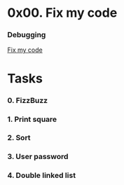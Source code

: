 # 0x00. Fix my code
### Debugging

[Fix my code](https://intranet.alxswe.com/projects/372)

# Tasks
### 0. FizzBuzz
### 1. Print square
### 2. Sort
### 3. User password
### 4. Double linked list
